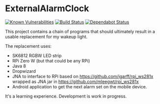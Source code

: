 # ExternalAlarmClock


[![Known Vulnerabilities](https://snyk.io/test/github/mleegwt/ExternalAlarmClock.git/badge.svg)](https://snyk.io/test/github/mleegwt/ExternalAlarmClock.git) [![Build Status](https://travis-ci.org/mleegwt/ExternalAlarmClock.svg?branch=master)](https://travis-ci.org/mleegwt/ExternalAlarmClock) [![Dependabot Status](https://api.dependabot.com/badges/status?host=github&repo=mleegwt/ExternalAlarmClock)](https://dependabot.com)

This project contains a chain of programs that should ultimately result in a usable replacement for my wakeup light.

The replacement uses:
* SK6812 RGBW LED strip
* RPi Zero W (but that could be any RPi)
* Java 8
* Dropwizard
* JNA to interface to RPi based on https://github.com/jgarff/rpi_ws281x wrapped as JNA jar in https://github.com/mleegwt/rpi_ws281x
* Android application to get the next alarm set on the mobile device.

It's a learning experience. Development is work in progress.
